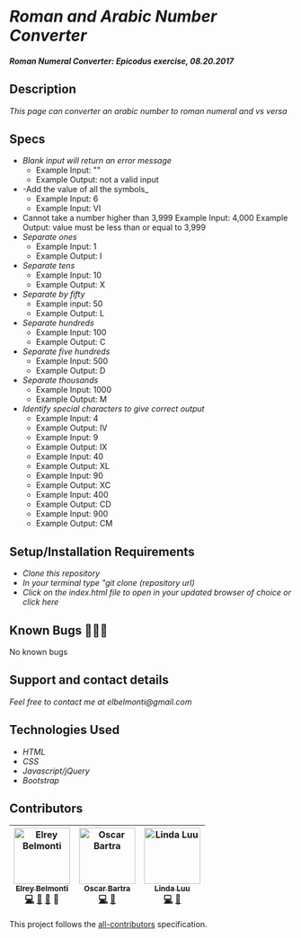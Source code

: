# _Roman and Arabic Number Converter_

#### _Roman Numeral Converter: Epicodus exercise, 08.20.2017_

## Description

_This page can converter an arabic number to roman numeral and vs versa_

## Specs

* _Blank input will return an error message_
  * Example Input: ""
  * Example Output: not a valid input
* -Add the value of all the symbols_
  * Example Input: 6
  * Example Input: VI
* Cannot take a number higher than 3,999
  Example Input: 4,000
  Example Output: value must be less than or equal to 3,999
* _Separate ones_
  * Example Input: 1
  * Example Output: I
* _Separate tens_
  * Example Input: 10
  * Example Output: X
* _Separate by fifty_
  * Example input: 50
  * Example Output: L
* _Separate hundreds_
  * Example Input: 100
  * Example Output: C
* _Separate five hundreds_
  * Example Input: 500
  * Example Output: D
* _Separate thousands_
  * Example Input: 1000
  * Example Output: M
* _Identify special characters to give correct output_
  * Example Input: 4
  * Example Output: IV
  * Example Input: 9
  * Example Output: IX
  * Example Input: 40
  * Example Output: XL
  * Example Input: 90
  * Example Output: XC
  * Example Input: 400
  * Example Output: CD
  * Example Input: 900
  * Example Output: CM

## Setup/Installation Requirements

* _Clone this repository_
* _In your terminal type "git clone (repository url)_
* _Click on the index.html file to open in your updated browser of choice or click here_

## Known Bugs 🐛🐛🐛

No known bugs

## Support and contact details

_Feel free to contact me at elbelmonti@gmail.com_

## Technologies Used

* _HTML_
* _CSS_
* _Javascript/jQuery_
* _Bootstrap_

## Contributors

<!-- Contributors START
Elrey_Belmonti ElreyB https://github.com/ElreyB code doc bug design
Oscar_Bartra obartra https://github.com/obartra code bug
Linda_Luu tocodenow https://github.com/tocodenow code doc
Contributors END -->
<!-- Contributors table START -->
| <img src="https://avatars.githubusercontent.com/ElreyB?s=100" width="100" alt="Elrey Belmonti" /><br />[<sub>Elrey Belmonti</sub>](https://github.com/ElreyB)<br />[💻](https://github.com/ElreyB/roman-numeral/commits?author=ElreyB) [📖](https://github.com/ElreyB/roman-numeral/commits?author=ElreyB) [🐛](https://github.com/ElreyB/roman-numeral/issues?q=author%3AElreyB) 🎨 | <img src="https://avatars.githubusercontent.com/obartra?s=100" width="100" alt="Oscar Bartra" /><br />[<sub>Oscar Bartra</sub>](https://github.com/obartra)<br />[💻](https://github.com/ElreyB/roman-numeral/commits?author=obartra) [🐛](https://github.com/ElreyB/roman-numeral/issues?q=author%3Aobartra) | <img src="https://avatars.githubusercontent.com/tocodenow?s=100" width="100" alt="Linda Luu" /><br />[<sub>Linda Luu</sub>](https://github.com/tocodenow)<br />[💻](https://github.com/ElreyB/roman-numeral/commits?author=tocodenow) [📖](https://github.com/ElreyB/roman-numeral/commits?author=tocodenow) |
| :---: | :---: | :---: |
<!-- Contributors table END -->
This project follows the [all-contributors](https://github.com/kentcdodds/all-contributors) specification.
